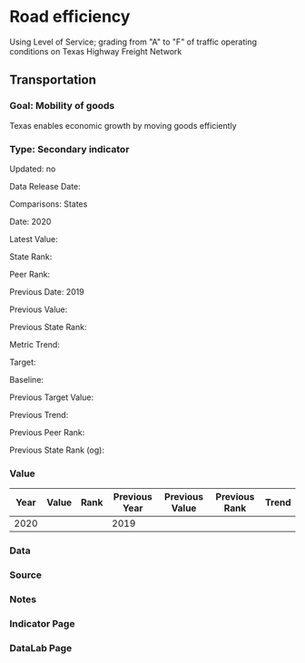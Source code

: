 # Road efficiency

Using Level of Service; grading from "A" to "F" of traffic operating conditions on Texas Highway Freight Network

## Transportation

### Goal: Mobility of goods

Texas enables economic growth by moving goods efficiently

### Type: Secondary indicator

Updated: no

Data Release Date: 

Comparisons: States

Date: 2020

Latest Value:  

State Rank: 

Peer Rank: 

Previous Date: 2019

Previous Value: 

Previous State Rank: 

Metric Trend: 

Target: 

Baseline: 

Previous Target Value: 

Previous Trend: 

Previous Peer Rank: 

Previous State Rank (og): 

### Value

| Year        |  Value      | Rank        | Previous Year | Previous Value | Previous Rank | Trend | 
| ----------- | ----------- | ----------- | ----------- | ----------- | ----------- | -----------|
|   2020      |             |             |      2019   |             |             |            | 

### Data

### Source

### Notes


### Indicator Page


### DataLab Page